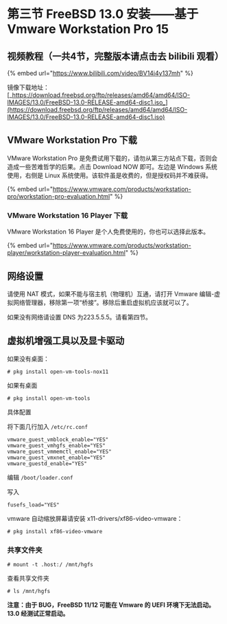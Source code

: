 # 第三节 FreeBSD 13.0 安装——基于 Vmware Workstation Pro 15

## 视频教程（一共4节，完整版本请点击去 bilibili 观看）

{% embed url="https://www.bilibili.com/video/BV14i4y137mh" %}

镜像下载地址：[_https://download.freebsd.org/ftp/releases/amd64/amd64/ISO-IMAGES/13.0/FreeBSD-13.0-RELEASE-amd64-disc1.iso_](https://download.freebsd.org/ftp/releases/amd64/amd64/ISO-IMAGES/13.0/FreeBSD-13.0-RELEASE-amd64-disc1.iso)

## VMware Workstation Pro 下载

VMware Workstation Pro 是免费试用下载的，请勿从第三方站点下载，否则会造成一些苦难哲学的后果。点击 Download NOW 即可。左边是 Windows 系统使用，右侧是 Linux 系统使用。该软件虽是收费的，但是授权码并不难获得。

{% embed url="https://www.vmware.com/products/workstation-pro/workstation-pro-evaluation.html" %}

### VMware Workstation 16 Player 下载

VMware Workstation 16 Player 是个人免费使用的，你也可以选择此版本。

{% embed url="https://www.vmware.com/products/workstation-player/workstation-player-evaluation.html" %}

## 网络设置

请使用 NAT 模式，如果不能与宿主机（物理机）互通，请打开 Vmware 编辑-虚拟网络管理器，移除第一项“桥接”。移除后重启虚拟机应该就可以了。

如果没有网络请设置 DNS 为223.5.5.5。请看第四节。

## 虚拟机增强工具以及显卡驱动

如果没有桌面：
```
# pkg install open-vm-tools-nox11
```
如果有桌面

```
# pkg install open-vm-tools
```
具体配置

将下面几行加入 `/etc/rc.conf`
```
vmware_guest_vmblock_enable="YES"
vmware_guest_vmhgfs_enable="YES"
vmware_guest_vmmemctl_enable="YES"
vmware_guest_vmxnet_enable="YES" 
vmware_guestd_enable="YES"
```

编辑 `/boot/loader.conf`

写入 
```
fusefs_load="YES"
```
vmware 自动缩放屏幕请安装 x11-drivers/xf86-video-vmware：

`# pkg install xf86-video-vmware`

### 共享文件夹

```
# mount -t .host:/ /mnt/hgfs
```

查看共享文件夹

```
# ls /mnt/hgfs
```

**注意：由于 BUG，FreeBSD 11/12 可能在 Vmware 的 UEFI 环境下无法启动。13.0 经测试正常启动。**
